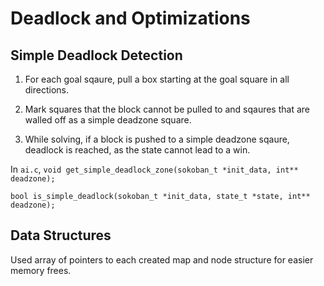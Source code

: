# Deadlock and Optimizations

## Simple Deadlock Detection 

1. For each goal sqaure, pull a box starting at the goal square in all directions. 

2. Mark squares that the block cannot be pulled to and sqaures that are walled off as a simple deadzone square. 

3. While solving, if a block is pushed to a simple deadzone sqaure, deadlock is reached, as the state cannot lead to a win. 

In `ai.c`, 
`void get_simple_deadlock_zone(sokoban_t *init_data, int** deadzone);` 

`bool is_simple_deadlock(sokoban_t *init_data, state_t *state, int** deadzone);` 


## Data Structures 
Used array of pointers to each created map and node structure for easier memory frees. 